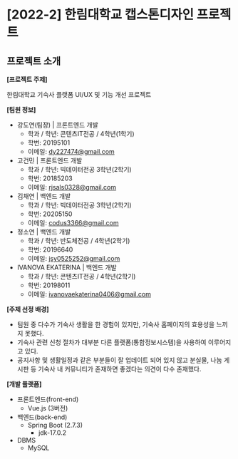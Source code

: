 # [2022-2] 한림대학교 캡스톤디자인 프로젝트
## 프로젝트 소개
**[프로젝트 주제]**

한림대학교 기숙사 플랫폼 UI/UX 및 기능 개선 프로젝트 

**[팀원 정보]**
- 강도연(팀장) | 프론트엔드 개발
  - 학과 / 학년: 콘텐츠IT전공 / 4학년(1학기)
  - 학번: 20195101
  - 이메일: dy227474@gmail.com 
- 고건민 | 프론트엔드 개발
  - 학과 / 학년: 빅데이터전공 3학년(2학기)
  - 학번: 20185203
  - 이메일: rjsals0328@gmail.com  
- 김채연 | 백엔드 개발
  - 학과 / 학년: 빅데이터전공 3학년(2학기)
  - 학번: 20205150
  - 이메일: codus3366@gmail.com
- 정소연 | 백엔드 개발
  - 학과 / 학년: 반도체전공 / 4학년(2학기)
  - 학번: 20196640
  - 이메일: jsy0525252@gmail.com
- IVANOVA EKATERINA | 백엔드 개발
  - 학과 / 학년: 콘텐츠IT전공 / 4학년(2학기)
  - 학번: 20198011
  - 이메일: ivanovaekaterina0406@gmail.com 

**[주제 선정 배경]**
- 팀원 중 다수가 기숙사 생활을 한 경험이 있지만, 기숙사 홈페이지의 효용성을 느끼지 못했다.
- 기숙사 관련 신청 절차가 대부분 다른 플랫폼(통합정보시스템)을 사용하여 이루어지고 있다.
- 공지사항 및 생활일정과 같은 부분들이 잘 업데이트 되어 있지 않고 분실물, 나눔 게시판 등 기숙사 내 커뮤니티가 존재하면 좋겠다는 의견이 다수 존재했다.

**[개발 플랫폼]**
- 프론트엔드(front-end)
  - Vue.js (3버전)
- 백엔드(back-end)
  - Spring Boot (2.7.3) 
    - jdk-17.0.2
- DBMS
  - MySQL 


